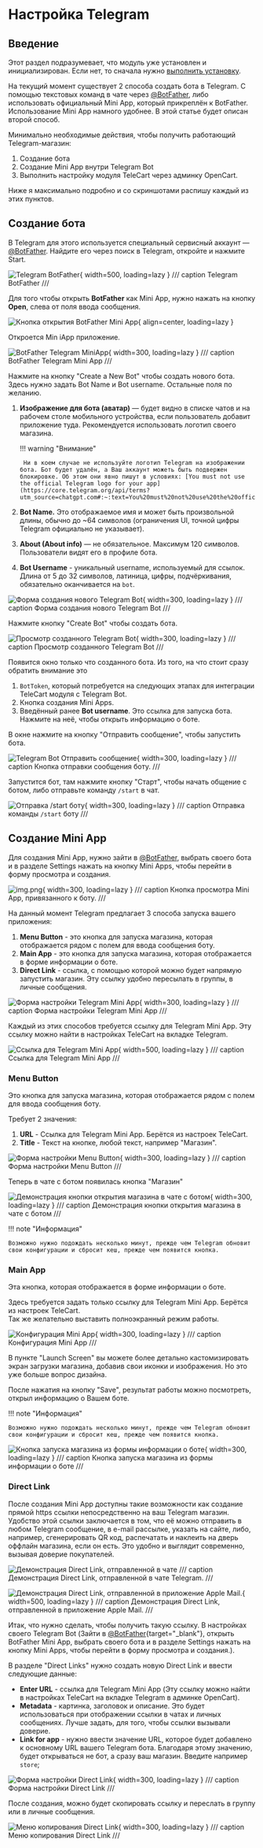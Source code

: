 # Настройка Telegram

## Введение

Этот раздел подразумевает, что модуль уже установлен и инициализирован. Если нет, то сначала нужно [выполнить установку](install.md).

На текущий момент существует 2 способа создать бота в Telegram. С помощью текстовых команд в чате через [@BotFather](https://t.me/botfather), либо использовать официальный Mini App, который прикреплён к BotFather. Использование Mini App намного удобнее. В этой статье будет описан второй способ.

Минимально необходимые действия, чтобы получить работающий Telegram-магазин:

1. Создание бота
2. Создание Mini App внутри Telegram Bot
3. Выполнить настройку модуля TeleCart через админку OpenCart.

Ниже я максимально подробно и со скриншотами распишу каждый из этих пунктов.

## Создание бота

В Telegram для этого используется специальный сервисный аккаунт — [@BotFather](https://t.me/botfather).
Найдите его через поиск в Telegram, откройте и нажмите Start.

![Telegram BotFather](images/telegram-bot-father.png){ width=500, loading=lazy }
 /// caption
Telegram BotFather
///

Для того чтобы открыть **BotFather** как Mini App, нужно нажать на кнопку **Open**, слева от поля ввода сообщения. 

![Кнопка открытия BotFather Mini App](images/bot_father_miniapp_btn.png){ align=center, loading=lazy }

Откроется Min iApp приложение.

![BotFather Telegram MiniApp](images/telegram_botfather_miniapp.png){ width=300, loading=lazy }
/// caption
BotFather Telegram Mini App
///

Нажмите на кнопку "Create a New Bot" чтобы создать нового бота. Здесь нужно задать Bot Name и Bot username. Остальные поля по желанию.  

1. **Изображение для бота (аватар)** — будет видно в списке чатов и на рабочем столе мобильного устройства, если пользователь добавит приложение туда. Рекомендуется использовать логотип своего магазина.

    !!! warning "Внимание"

        Ни в коем случае не используйте логотип Telegram на изображении бота. Бот будет удалён, а Ваш аккаунт можеть быть подвержен блокировке. Об этом они явно пишут в условиях: [You must not use the official Telegram logo for your app](https://core.telegram.org/api/terms?utm_source=chatgpt.com#:~:text=You%20must%20not%20use%20the%20official%20Telegram%20logo%20for%20your%20app) 

2. **Bot Name.** Это отображаемое имя и может быть произвольной длины, обычно до ~64 символов (ограничения UI, точной цифры Telegram официально не указывает).
3. **About (About info)** — не обязательное. Максимум 120 символов. Пользователи видят его в профиле бота.
4. **Bot Username** - уникальный username, используемый для ссылок. Длина от 5 до 32 символов, латиница, цифры, подчёркивания, обязательно оканчивается на `bot`.

![Форма создания нового Telegram Bot](images/new_telegram_bot_form.png){ width=300, loading=lazy }
/// caption
Форма создания нового Telegram Bot
///

Нажмите кнопку "Create Bot" чтобы создать бота.

![Просмотр созданного Telegram Bot](images/created_tg_bot.png){ width=300, loading=lazy }
/// caption
Просмотр созданного Telegram Bot
///

Появится окно только что созданного бота. Из того, на что стоит сразу обратить внимание это

1. `BotToken`, который потребуется на следующих этапах для интеграции TeleCart модуля с Telegram Bot.
2. Кнопка создания Mini Apps.
3. Введённый ранее **Bot username**. Это ссылка для запуска бота. Нажмите на неё, чтобы открыть информацию о боте.

В окне нажмите на кнопку "Отправить сообщение", чтобы запустить бота.

![Telegram Bot Отправить сообщение](images/tg_bot_send_message_btn.png){ width=300, loading=lazy }
/// caption
Кнопка отправки сообщения боту.
///

Запустится бот, там нажмите кнопку "Старт", чтобы начать общение с ботом, либо отправьте команду `/start` в чат.

![Отправка /start боту](images/tg_bot_start.png){ width=300, loading=lazy }
/// caption
Отправка команды `/start` боту
///


## Создание Mini App

Для создания Mini App, нужно зайти в [@BotFather](https://t.me/botfather), выбрать своего бота и в разделе Settings нажать на кнопку Mini Apps, чтобы перейти в форму просмотра и создания.

![img.png](images/create_mini_app_btn.png){ width=300, loading=lazy }
/// caption
Кнопка просмотра Mini App, привязанного к боту.
///

На данный момент Telegram предлагает 3 способа запуска вашего приложения:

1. **Menu Button** - это кнопка для запуска магазина, которая отображается рядом с полем для ввода сообщения боту.
2. **Main App** - это кнопка для запуска магазина, которая отображается в форме информации о боте.
3. **Direct Link** - ссылка, с помощью которой можно будет напрямую запустить магазин. Эту ссылку удобно пересылать в группы, в личные сообщения.

![Форма настройки Telegram Mini App](images/tg_mini_app_exec.png){ width=300, loading=lazy }
/// caption
Форма настройки Telegram Mini App
///

Каждый из этих способов требуется ссылку для Telegram Mini App. Эту ссылку можно найти в настройках TeleCart на вкладке Telegram.

![Ссылка для Telegram Mini App](images/telecart-tg-mini-app-url.png){ width=500, loading=lazy }
/// caption
Ссылка для Telegram Mini App
///

### Menu Button 

Это кнопка для запуска магазина, которая отображается рядом с полем для ввода сообщения боту.

Требует 2 значения:

1. **URL** - Ссылка для Telegram Mini App. Берётся из настроек TeleCart.
2. **Title** - Текст на кнопке, любой текст, например "Магазин".

![Форма настройки Menu Button](images/tg-menu-btn-form.png){ width=300, loading=lazy }
/// caption
Форма настройки Menu Button
///

Теперь в чате с ботом появилась кнопка "Магазин"

![Демонстрация кнопки открытия магазина в чате с ботом](images/tg-bot-menu-btn.png){ width=300, loading=lazy }
/// caption
Демонстрация кнопки открытия магазина в чате с ботом
///

!!! note "Информация"
    
    Возможно нужно подождать несколько минут, прежде чем Telegram обновит свои конфигурации и сбросит кеш, прежде чем появится кнопка.

### Main App

Эта кнопка, которая отображается в форме информации о боте.

Здесь требуется задать только ссылку для Telegram Mini App. Берётся из настроек TeleCart.  
Так же желательно выставить полноэкранный режим работы.

![Конфигурация Mini App](images/main_app_conf.png){ width=300, loading=lazy }
/// caption
Конфигурация Mini App
///

В пункте "Launch Screen" вы можете более детально кастомизировать экран загрузки магазина, добавив свои иконки и изображения.
Но это уже больше вопрос дизайна.

После нажатия на кнопку "Save", результат работы можно посмотреть, открыл информацию о Вашем боте. 

!!! note "Информация"
    
    Возможно нужно подождать несколько минут, прежде чем Telegram обновит свои конфигурации и сбросит кеш, прежде чем появится кнопка.

![Кнопка запуска магазина из формы информации о боте](images/tg-direct-link-config-form.png){ width=300, loading=lazy }
/// caption
Кнопка запуска магазина из формы информации о боте
///

### Direct Link

После создания Mini App доступны такие возможности как создание прямой https ссылки непосредственно на ваш Telegram магазин.  
Удобство этой ссылки заключается в том, что её можно отправить в любом Telegram сообщение, в e-mail рассылке, указать на сайте, 
либо, например, сгенерировать QR код, распечатать и наклеить на дверь оффлайн магазина, если он есть. Это удобно и выглядит современно, вызывая доверие покупателей.

![Демонстрация Direct Link, отправленной в чате](tg-direct-link-example.png)
/// caption
Демонстрация Direct Link, отправленной в чате Telegram.
///

![Демонстрация Direct Link, отправленной в приложение Apple Mail.](images/tg-direct-link-apple-mail-example.png){ width=500, loading=lazy }
/// caption
Демонстрация Direct Link, отправленной в приложение Apple Mail.
///

Итак, что нужно сделать, чтобы получить такую ссылку. 
В настройках своего Telegram Bot (Зайти в [@BotFather](https://t.me/BotFather){target="_blank"}, открыть BotFather Mini App,
выбрать своего бота и в разделе Settings нажать на кнопку Mini Apps, чтобы перейти в форму просмотра и создания.).

В разделе "Direct Links" нужно создать новую Direct Link и ввести следующие данные:

* **Enter URL** - ссылка для Telegram Mini App (Эту ссылку можно найти в настройках TeleCart на вкладке Telegram в админке OpenCart).
* **Metadata** - картинка, заголовок и описание. Это будет использоваться при отображении ссылки в чатах и личных сообщениях. Лучше задать, для того, чтобы ссылки вызывали доверие.
* **Link for app** - нужно ввести значение URL, которое будет добавлено к основному URL вашего Telegram бота. Благодаря этому значению, будет открываться не бот, а сразу ваш магазин. Введите например `store`;

![Форма настройки Direct Link](images/tg-direct-link-form-config.png){ width=300, loading=lazy }
/// caption
Форма настройки Direct Link
///


После создания, можно будет скопировать ссылку и переслать в группу или в личные сообщения.

![Меню копирования Direct Link](images/tg-copy-direct-link.png){ width=300, loading=lazy }
/// caption
Меню копирования Direct Link
///